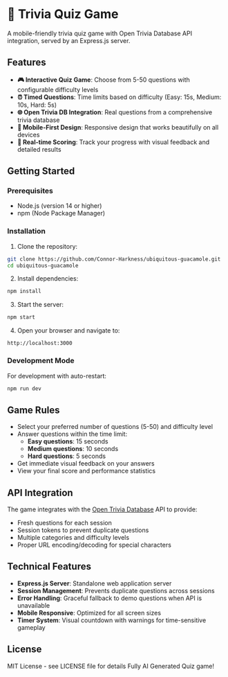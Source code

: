 # 🧠 Trivia Quiz Game

A mobile-friendly trivia quiz game with Open Trivia Database API integration, served by an Express.js server.

## Features

- **🎮 Interactive Quiz Game**: Choose from 5-50 questions with configurable difficulty levels
- **⏰ Timed Questions**: Time limits based on difficulty (Easy: 15s, Medium: 10s, Hard: 5s)
- **🌐 Open Trivia DB Integration**: Real questions from a comprehensive trivia database
- **📱 Mobile-First Design**: Responsive design that works beautifully on all devices
- **🎯 Real-time Scoring**: Track your progress with visual feedback and detailed results

## Getting Started

### Prerequisites
- Node.js (version 14 or higher)
- npm (Node Package Manager)

### Installation

1. Clone the repository:
```bash
git clone https://github.com/Connor-Harkness/ubiquitous-guacamole.git
cd ubiquitous-guacamole
```

2. Install dependencies:
```bash
npm install
```

3. Start the server:
```bash
npm start
```

4. Open your browser and navigate to:
```
http://localhost:3000
```

### Development Mode

For development with auto-restart:
```bash
npm run dev
```

## Game Rules

- Select your preferred number of questions (5-50) and difficulty level
- Answer questions within the time limit:
  - **Easy questions**: 15 seconds
  - **Medium questions**: 10 seconds  
  - **Hard questions**: 5 seconds
- Get immediate visual feedback on your answers
- View your final score and performance statistics

## API Integration

The game integrates with the [Open Trivia Database](https://opentdb.com/) API to provide:
- Fresh questions for each session
- Session tokens to prevent duplicate questions
- Multiple categories and difficulty levels
- Proper URL encoding/decoding for special characters

## Technical Features

- **Express.js Server**: Standalone web application server
- **Session Management**: Prevents duplicate questions across sessions
- **Error Handling**: Graceful fallback to demo questions when API is unavailable
- **Mobile Responsive**: Optimized for all screen sizes
- **Timer System**: Visual countdown with warnings for time-sensitive gameplay

## License

MIT License - see LICENSE file for details
Fully AI Generated Quiz game!
